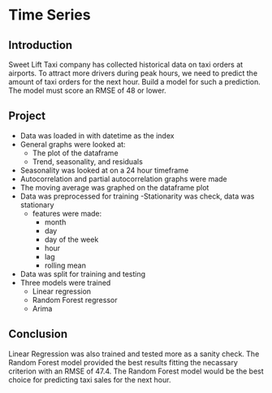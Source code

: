 # Time Series
## Introduction
Sweet Lift Taxi company has collected historical data on taxi orders at airports. To attract more drivers during peak hours, we need to predict the amount of taxi orders for the next hour. Build a model for such a prediction. The model must score an RMSE of 48 or lower.
## Project 
- Data was loaded in with datetime as the index
- General graphs were looked at:
  - The plot of the dataframe
  - Trend, seasonality, and residuals
- Seasonality was looked at on a 24 hour timeframe
- Autocorrelation and partial autocorrelation graphs were made
- The moving average was graphed on the dataframe plot
- Data was preprocessed for training
  -Stationarity was check, data was stationary
  - features were made:
    - month
    - day
    - day of the week
    - hour
    - lag
    - rolling mean
- Data was split for training and testing
- Three models were trained
  - Linear regression
  - Random Forest regressor
  - Arima
## Conclusion
Linear Regression was also trained and tested more as a sanity check. The Random Forest model provided the best results fitting the necassary criterion with an RMSE of 47.4. The Random Forest model would be the best choice for predicting taxi sales for the next hour.
